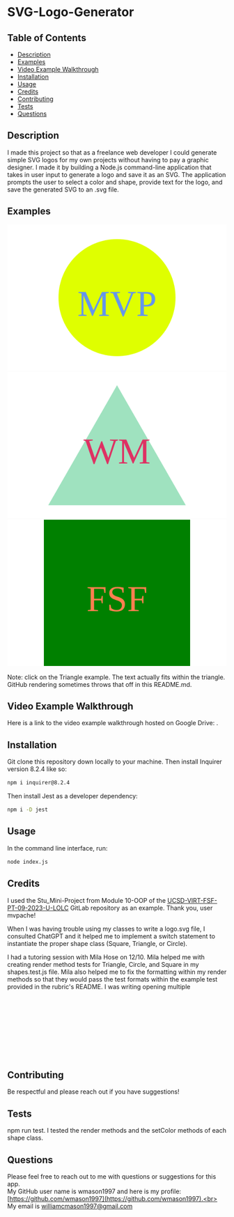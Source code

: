 # SVG-Logo-Generator

## Table of Contents
* [Description](#description)
* [Examples](#examples)
* [Video Example Walkthrough](#example) 
* [Installation](#installation-instructions)
* [Usage](#usage-instructions)
* [Credits](#credits)
* [Contributing](#contribution-guidelines)
* [Tests](#tests)
* [Questions](#questions)

## Description <a name="description"></a> 
I made this project so that as a freelance web developer I could generate simple SVG logos for my own projects without having to pay a graphic designer. I made it by building a Node.js command-line application that takes in user input to generate a logo and save it as an SVG. The application prompts the user to select a color and shape, provide text for the logo, and save the generated SVG to an .svg file.

## Examples <a name="examples"></a>
![Circle logo.svg Example](/examples/circle-example.svg)
![Triangle logo.svg Example](/examples/triangle-example.svg)
![Square logo.svg Example](/examples/square-example.svg)

Note: click on the Triangle example. The text actually fits within the triangle. GitHub rendering sometimes throws that off in this README.md.

## Video Example Walkthrough <a name="example"></a>
Here is a link to the video example walkthrough hosted on Google Drive: []().

## Installation <a name="installation-instructions"></a>
Git clone this repository down locally to your machine.
Then install Inquirer version 8.2.4 like so:
```bash
npm i inquirer@8.2.4
```

Then install Jest as a developer dependency:
```bash
npm i -D jest
```

## Usage <a name="usage-instructions"></a>
In the command line interface, run:
```bash
node index.js
```

## Credits <a name="credits"></a>
I used the Stu_Mini-Project from Module 10-OOP of the [UCSD-VIRT-FSF-PT-09-2023-U-LOLC](https://git.bootcampcontent.com/University-of-California---San-Diego/UCSD-VIRT-FSF-PT-09-2023-U-LOLC) GitLab repository as an example. Thank you, user mvpache!

When I was having trouble using my classes to write a logo.svg file, I consulted ChatGPT and it helped me to implement a switch statement to instantiate the proper shape class (Square, Triangle, or Circle).

I had a tutoring session with Mila Hose on 12/10. Mila helped me with creating render method tests for Triangle, Circle, and Square in my shapes.test.js file. Mila also helped me to fix the formatting within my render methods so that they would pass the test formats within the example test provided in the rubric's README. I was writing opening multiple <svg> segments before our session and Mila helped me to find the source of that issue and correct. Thanks Mila!

## Contributing <a name="contribution-guidelines"></a>
Be respectful and please reach out if you have suggestions!

## Tests <a name="tests"></a> 
npm run test. I tested the render methods and the setColor methods of each shape class.

## Questions
Please feel free to reach out to me with questions or suggestions for this app.<br>
My GitHub user name is wmason1997 and here is my profile: [https://github.com/wmason1997](https://github.com/wmason1997).<br>
My email is williamcmason1997@gmail.com